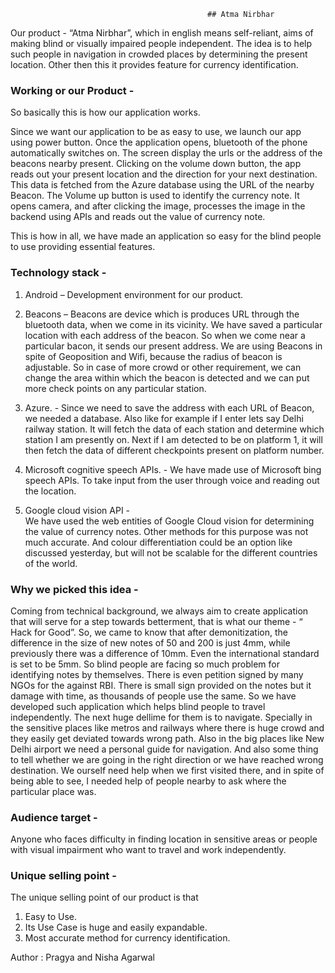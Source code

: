                                                 ## Atma Nirbhar 
              
Our product - “Atma Nirbhar”, which in english means self-reliant, aims of making blind or visually impaired people independent. The idea is to help such people in navigation in crowded places by determining the present location. Other then this it provides feature for currency identification.

### Working or our Product - 

So basically this is how our application works.

Since we want our application to be as easy to use, we launch our app using power button. Once the application opens, bluetooth of the phone automatically switches on. The screen display the urls or the address of the beacons nearby present. Clicking on the volume down button, the app reads out your present location and the direction for your next destination. This data is fetched from the Azure database using the URL of the nearby Beacon. The Volume up button is used to identify the currency note. It opens camera, and after clicking the image, processes the image in the backend using APIs and reads out the value of currency note.

This is how in all, we have made an application so easy for the blind people to use providing essential features.

### Technology stack -

1. Android – Development environment for our product. 

2. Beacons – Beacons are device which is produces URL through the bluetooth data, when we come in its vicinity. We have saved a particular location with each address of the beacon. So when we come near a particular bacon, it sends our present address. We are using Beacons in spite of Geoposition and Wifi, because the radius of beacon is adjustable. So in case of more crowd or other requirement, we can change the area within which the beacon is detected and we can put more check points on any particular station. 

3. Azure.  - Since we need to save the address with each URL of Beacon, we needed a database. Also like for example if I enter lets say Delhi railway station. It will fetch the data of each station and determine which station I am presently on. Next if I am detected to be on platform 1, it will then fetch the data of different checkpoints present on platform number. 

4. Microsoft cognitive speech APIs. -      We have made use of Microsoft bing speech APIs. To take input from the user through voice and reading out the location.     

5. Google cloud vision API -               
 We have used the web entities of Google Cloud vision for determining the value of currency notes. Other methods for this purpose was not much accurate. And colour differentiation could be an option like discussed yesterday, but will not be scalable for the different countries of the world. 


### Why we picked this idea  -

Coming from technical background, we always aim to create application that will serve for a step towards betterment, that is what our theme - “ Hack for Good”. 
So, we came to know that after demonitization, the difference in the size of new notes of 50 and 200 is just 4mm, while previously there was a difference of 10mm. Even the international standard is set to be 5mm. So blind people are facing so much problem for identifying notes by themselves. There is even petition signed by many NGOs for the against RBI. There is small sign provided on the notes but it damage with time, as thousands of people use the same. So we have developed such application which helps blind people to travel independently. The next huge dellime for them is to navigate. Specially in the sensitive places like metros and railways where there is huge crowd and they easily get deviated towards wrong path. Also in the big places like New Delhi airport we need a personal guide for navigation. And also some thing to tell whether we are going in the right direction or we have reached wrong destination. We ourself need help when we first visited there, and in spite of being able to see, I needed help of people nearby to ask where the particular place was. 

### Audience target -
Anyone who faces difficulty in finding location in sensitive areas or people with visual impairment who want to travel and work independently.

### Unique selling point -

The unique selling point of our product is that
1. Easy to Use.
2. Its Use Case is huge and easily expandable. 
3. Most accurate method for currency identification. 


Author : Pragya and Nisha Agarwal



